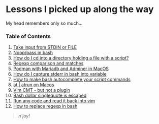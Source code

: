 # Lessons I picked up along the way

My head remembers only so much...

### Table of Contents

1. [Take input from STDIN or FILE](journal/bash-stdin-or-file-as-input.md)
1. [Noop/pass in bash](journal/bash-noop-pass.md)
1. [How do I cd into a directory holding a file with a script?](journal/script-to-cd-into-directory.md)
1. [Regexp comparison and matches](journal/bash-regexp-capturing-groups.md)
1. [Podman with Mariadb and Adminer in MacOS](journal/podman-for-mysql-and-adminer.md)
1. [How do I capture stderr in bash into variable](journal/how-do-i-capture-stderr-in-bash-into-variable-20221026-2139.md)
1. [How to make bash autocomplete your script commands](journal/how-to-make-bash-autocomplete-your-script-commands-20221026-2012.md)
1. [at | atrun on Macos](journal/macos-at-atrun-make-it-work.md)
1. [Vim CMT - but not a plugin](journal/cmt-in-vim-terminal-no-plugin.md)
1. [Bash dollar singlequote is escaped](journal/bash-dollar-singlequote-is-escaped.md)
1. [Run any code and read it back into vim](journal/vim-run-any-code.md)
1. [How to replace regexp in bash](journal/how-to-replace-regexp-in-bash-20221026-2202.md)

> _n'joy!_
